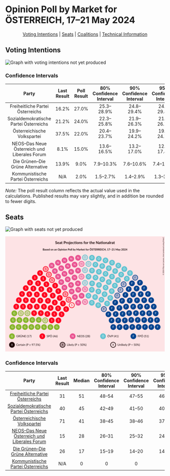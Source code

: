 # Opinion Poll by Market for ÖSTERREICH, 17–21 May 2024

<p align="center"><a href="#voting-intentions">Voting Intentions</a> | <a href="#seats">Seats</a> | <a href="#coalitions">Coalitions</a> | <a href="#technical-information">Technical Information</a></p>

## Voting Intentions

![Graph with voting intentions not yet produced](2024-05-21-Market.png "Voting Intentions")

### Confidence Intervals

| Party | Last Result | Poll Result | 80% Confidence Interval | 90% Confidence Interval | 95% Confidence Interval | 99% Confidence Interval |
|:-----:|:-----------:|:-----------:|:-----------------------:|:-----------------------:|:-----------------------:|:-----------------------:|
| Freiheitliche Partei Österreichs | 16.2% | 27.0% | 25.3–28.9% |24.8–29.4% |24.3–29.8% |23.5–30.7% |
| Sozialdemokratische Partei Österreichs | 21.2% | 24.0% | 22.3–25.8% |21.9–26.3% |21.4–26.7% |20.7–27.6% |
| Österreichische Volkspartei | 37.5% | 22.0% | 20.4–23.7% |19.9–24.2% |19.5–24.7% |18.8–25.5% |
| NEOS–Das Neue Österreich und Liberales Forum | 8.1% | 15.0% | 13.6–16.5% |13.2–17.0% |12.9–17.4% |12.3–18.1% |
| Die Grünen–Die Grüne Alternative | 13.9% | 9.0% | 7.9–10.3% |7.6–10.6% |7.4–10.9% |6.9–11.6% |
| Kommunistische Partei Österreichs | N/A | 2.0% | 1.5–2.7% |1.4–2.9% |1.3–3.1% |1.1–3.4% |

*Note:* The poll result column reflects the actual value used in the calculations. Published results may vary slightly, and in addition be rounded to fewer digits.

## Seats

![Graph with seats not yet produced](2024-05-21-Market-seats.png "Seats")

![Graph with seating plan not yet produced](2024-05-21-Market-seating-plan.png "Seating Plan")

### Confidence Intervals

| Party | Last Result | Median | 80% Confidence Interval | 90% Confidence Interval | 95% Confidence Interval | 99% Confidence Interval |
|:-----:|:-----------:|:------:|:-----------------------:|:-----------------------:|:-----------------------:|:-----------------------:|
| <a href="#freiheitliche-partei-österreichs">Freiheitliche Partei Österreichs</a> | 31 | 51 | 48–54 |47–55 |46–56 |44–58 |
| <a href="#sozialdemokratische-partei-österreichs">Sozialdemokratische Partei Österreichs</a> | 40 | 45 | 42–49 |41–50 |40–50 |39–52 |
| <a href="#österreichische-volkspartei">Österreichische Volkspartei</a> | 71 | 41 | 38–45 |38–46 |37–46 |35–48 |
| <a href="#neos–das-neue-österreich-und-liberales-forum">NEOS–Das Neue Österreich und Liberales Forum</a> | 15 | 28 | 26–31 |25–32 |24–33 |23–34 |
| <a href="#die-grünen–die-grüne-alternative">Die Grünen–Die Grüne Alternative</a> | 26 | 17 | 15–19 |14–20 |14–20 |13–22 |
| <a href="#kommunistische-partei-österreichs">Kommunistische Partei Österreichs</a> | N/A | 0 | 0 |0 |0 |0 |

